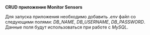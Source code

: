 **CRUD приложение Monitor Sensors**

Для запуска приложения необходимо добавить *.env* файл со следующими полями: *DB_NAME*, *DB_USERNAME*, *DB_PASSWORD*. Данные поля будут использоваться при работе с *MySQL*.
